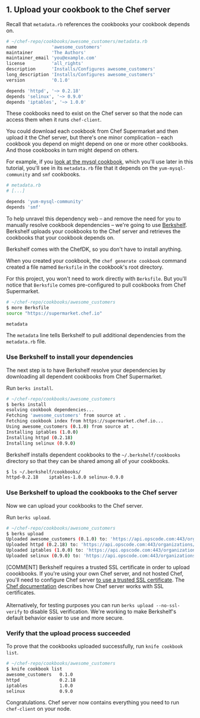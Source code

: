 ## 1. Upload your cookbook to the Chef server

Recall that <code class="file-path">metadata.rb</code> references the cookbooks your cookbook depends on.

```ruby
# ~/chef-repo/cookbooks/awesome_customers/metadata.rb
name             'awesome_customers'
maintainer       'The Authors'
maintainer_email 'you@example.com'
license          'all_rights'
description      'Installs/Configures awesome_customers'
long_description 'Installs/Configures awesome_customers'
version          '0.1.0'

depends 'httpd', '~> 0.2.18'
depends 'selinux', '~> 0.9.0'
depends 'iptables', '~> 1.0.0'
```

These cookbooks need to exist on the Chef server so that the node can access them when it runs `chef-client`.

You could download each cookbook from Chef Supermarket and then upload it the Chef server, but there's one minor complication &ndash; each cookbook you depend on might depend on one or more other cookbooks. And those cookbooks in turn might depend on others.

For example, if you [look at the mysql cookbook](https://github.com/chef-cookbooks/mysql/blob/master/metadata.rb), which you'll use later in this tutorial, you'll see in its <code class="file-path">metadata.rb</code> file that it depends on the `yum-mysql-community` and `smf` cookbooks.

```ruby
# metadata.rb
# [...]

depends 'yum-mysql-community'
depends 'smf'
```

To help unravel this dependency web &ndash; and remove the need for you to manually resolve cookbook dependencies &ndash; we're going to use [Berkshelf](http://berkshelf.com). Berkshelf uploads your cookbooks to the Chef server and retrieves the cookbooks that your cookbook depends on.

Berkshelf comes with the ChefDK, so you don't have to install anything.

When you created your cookbook, the `chef generate cookbook` command created a file named <code class="file-path">Berksfile</code> in the cookbook's root directory.

For this project, you won't need to work directly with <code class="file-path">Berksfile</code>. But you'll notice that <code class="file-path">Berksfile</code> comes pre-configured to pull cookbooks from Chef Supermarket.

```bash
# ~/chef-repo/cookbooks/awesome_customers
$ more Berksfile
source "https://supermarket.chef.io"

metadata
```

The `metadata` line tells Berkshelf to pull additional dependencies from the <code class="file-path">metadata.rb</code> file.

### Use Berkshelf to install your dependencies

The next step is to have Berkshelf resolve your dependencies by downloading all dependent cookbooks from Chef Supermarket.

Run `berks install`.

```bash
# ~/chef-repo/cookbooks/awesome_customers
$ berks install
esolving cookbook dependencies...
Fetching 'awesome_customers' from source at .
Fetching cookbook index from https://supermarket.chef.io...
Using awesome_customers (0.1.0) from source at .
Installing iptables (1.0.0)
Installing httpd (0.2.18)
Installing selinux (0.9.0)
```

Berkshelf installs dependent cookbooks to the <code class="file-path">~/.berkshelf/cookbooks</code> directory so that they can be shared among all of your cookbooks.

```bash
$ ls ~/.berkshelf/cookbooks/
httpd-0.2.18    iptables-1.0.0 selinux-0.9.0
```

### Use Berkshelf to upload the cookbooks to the Chef server

Now we can upload your cookbooks to the Chef server.

Run `berks upload`.

```bash
# ~/chef-repo/cookbooks/awesome_customers
$ berks upload
Uploaded awesome_customers (0.1.0) to: 'https://api.opscode.com:443/organizations/your-org-name'
Uploaded httpd (0.2.18) to: 'https://api.opscode.com:443/organizations/your-org-name'
Uploaded iptables (1.0.0) to: 'https://api.opscode.com:443/organizations/your-org-name'
Uploaded selinux (0.9.0) to: 'https://api.opscode.com:443/organizations/your-org-name'
```

[COMMENT] Berkshelf requires a trusted SSL certificate in order to upload coookbooks. If you're using your own Chef server, and not hosted Chef, you'll need to configure Chef server [to use a trusted SSL certificate](https://osxdominion.wordpress.com/2015/02/25/configuring-chef-server-12-to-use-trusted-ssl-certs/). The [Chef documentation](http://docs.chef.io/server_security.html#ssl-protocols) describes how Chef server works with SSL certificates.<br/><br/>Alternatively, for testing purposes you can run `berks upload --no-ssl-verify` to disable SSL verification. We're working to make Berkshelf's default behavior easier to use and more secure.

### Verify that the upload process succeeded

To prove that the cookbooks uploaded successfully, run `knife cookbook list`.

```bash
# ~/chef-repo/cookbooks/awesome_customers
$ knife cookbook list
awesome_customers   0.1.0
httpd               0.2.18
iptables            1.0.0
selinux             0.9.0
```

Congratulations. Chef server now contains everything you need to run `chef-client` on your node.
